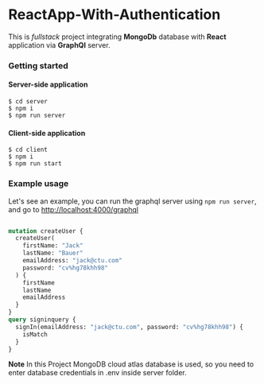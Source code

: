 # ReactApp-With-Authentication
This is *fullstack* project integrating **MongoDb** database with **React** application via **GraphQl** server.

### Getting started
#### Server-side application
```
$ cd server
$ npm i
$ npm run server
```
#### Client-side application
```
$ cd client
$ npm i
$ npm run start
```

### Example usage

Let's see an example, you can run the graphql server using `npm run server`, and go to [http://localhost:4000/graphql](http://localhost:4000/graphql)

```graphql

mutation createUser {
  createUser(
    firstName: "Jack"
    lastName: "Bauer"
    emailAddress: "jack@ctu.com"
    password: "cv%hg78khh98"
  ) {
    firstName
    lastName
    emailAddress
  }
}
query signinquery {
  signIn(emailAddress: "jack@ctu.com", password: "cv%hg78khh98") {
    isMatch
  }
}

```
**Note** In this Project MongoDB cloud atlas database is used, so you need to enter database credentials in .env inside server folder.
